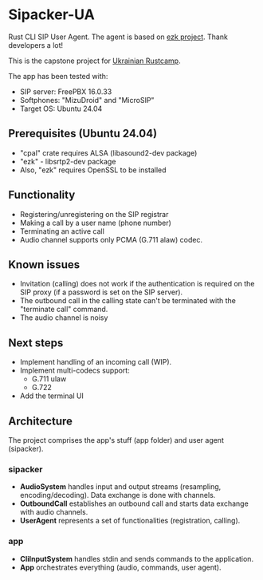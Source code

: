 # Sipacker-UA
Rust CLI SIP User Agent. The agent is based on [ezk project](https://github.com/kbalt/ezk). Thank developers a lot!

This is the capstone project for [Ukrainian Rustcamp](https://github.com/rust-lang-ua/rustcamp/tree/master).

The app has been tested with:
- SIP server: FreePBX 16.0.33
- Softphones: "MizuDroid" and "MicroSIP"
- Target OS: Ubuntu 24.04

## Prerequisites (Ubuntu 24.04)
- "cpal" crate requires ALSA (libasound2-dev package)
- "ezk" - libsrtp2-dev package
- Also, "ezk" requires OpenSSL to be installed

## Functionality
- Registering/unregistering on the SIP registrar
- Making a call by a user name (phone number)
- Terminating an active call
- Audio channel supports only PCMA (G.711 alaw) codec.

## Known issues
- Invitation (calling) does not work if the authentication is required on the SIP proxy (if a password is set on the SIP server).
- The outbound call in the calling state can't be terminated with the "terminate call" command.
- The audio channel is noisy

## Next steps
- Implement handling of an incoming call (WIP).
- Implement multi-codecs support:
  - G.711 ulaw
  - G.722
- Add the terminal UI

## Architecture
The project comprises the app's stuff (app folder) and user agent (sipacker).
### sipacker
- **AudioSystem** handles input and output streams (resampling, encoding/decoding). Data exchange is done with channels.
- **OutboundCall** establishes an outbound call and starts data exchange with audio channels.
- **UserAgent** represents a set of functionalities (registration, calling).
### app
- **CliInputSystem** handles stdin and sends commands to the application.
- **App** orchestrates everything (audio, commands, user agent).
